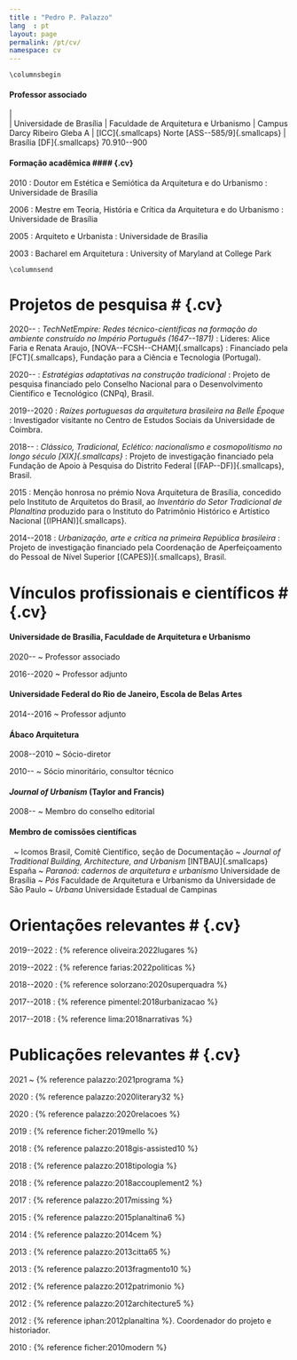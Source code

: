 ```yaml
---
title : "Pedro P. Palazzo"
lang  : pt
layout: page
permalink: /pt/cv/
namespace: cv
---
```


```{=latex}
\columnsbegin
```

#### Professor associado ####

|  
| Universidade de Brasília
| Faculdade de Arquitetura e Urbanismo
| Campus Darcy Ribeiro Gleba A
| [ICC]{.smallcaps} Norte [ASS--585/9]{.smallcaps}
| Brasília [DF]{.smallcaps} 70.910--900

#### Formação acadêmica #### {.cv}

2010
: Doutor em Estética e Semiótica da Arquitetura e do Urbanismo
: Universidade de Brasília

2006
: Mestre em Teoria, História e Crítica da Arquitetura e do Urbanismo
: Universidade de Brasília

2005
: Arquiteto e Urbanista
: Universidade de Brasília

2003
: Bacharel em Arquitetura
: University of Maryland at College Park

```{=latex}
\columnsend
```

# Projetos de pesquisa # {.cv}

2020--
: *TechNetEmpire: Redes técnico-científicas na formação do
  ambiente construído no Império Português (1647--1871)*
: Líderes: Alice Faria e Renata Araujo,
  [NOVA--FCSH--CHAM]{.smallcaps}
: Financiado pela [FCT]{.smallcaps}, Fundação para a
  Ciência e Tecnologia (Portugal).

2020--
: *Estratégias adaptativas na construção tradicional*
: Projeto de pesquisa financiado pelo Conselho Nacional para o
  Desenvolvimento Científico e Tecnológico (CNPq), Brasil.

2019--2020
: *Raízes portuguesas da arquitetura brasileira na Belle Époque*
: Investigador visitante no Centro de Estudos Sociais da Universidade de
  Coimbra.

2018--
: *Clássico, Tradicional, Eclético: nacionalismo e cosmopolitismo
  no longo século [XIX]{.smallcaps}*
: Projeto de investigação financiado pela Fundação de Apoio à Pesquisa do
  Distrito Federal [(FAP--DF)]{.smallcaps}, Brasil.

2015
: Menção honrosa no prémio Nova Arquitetura de Brasília, concedido pelo
  Instituto de Arquitetos do Brasil, ao *Inventário do
  Setor Tradicional de Planaltina* produzido para o Instituto do
  Patrimônio Histórico e Artístico Nacional
  [(IPHAN)]{.smallcaps}.

2014--2018
: *Urbanização, arte e crítica na primeira República brasileira*
: Projeto de investigação financiado pela Coordenação de Aperfeiçoamento do
  Pessoal de Nível Superior [(CAPES)]{.smallcaps}, Brasil.

# Vínculos profissionais e científicos # {.cv}

#### Universidade de Brasília, Faculdade de Arquitetura e Urbanismo ####

2020--
~ Professor associado

2016--2020
~ Professor adjunto

#### Universidade Federal do Rio de Janeiro, Escola de Belas Artes ####

2014--2016
~ Professor adjunto

#### Ábaco Arquitetura ####

2008--2010
~ Sócio-diretor

2010--
~ Sócio minoritário, consultor técnico

#### *Journal of Urbanism* (Taylor and Francis) ####

2008--
~ Membro do conselho editorial

#### Membro de comissões científicas  ####

 
~ Icomos Brasil, Comitê Científico, seção de Documentação
~ *Journal of Traditional Building, Architecture, and Urbanism*
  [INTBAU]{.smallcaps} España
~ *Paranoá: cadernos de arquitetura e urbanismo*
  Universidade de Brasília
~ *Pós* Faculdade de Arquitetura e Urbanismo da Universidade de São
  Paulo
~ *Urbana* Universidade Estadual de Campinas

# Orientações relevantes # {.cv}

2019--2022
: {% reference oliveira:2022lugares %}

2019--2022
: {% reference farias:2022politicas %}

2018--2020
: {% reference solorzano:2020superquadra %}

2017--2018
: {% reference pimentel:2018urbanizacao %}

2017--2018
: {% reference lima:2018narrativas %}

# Publicações relevantes # {.cv}

2021
~ {% reference palazzo:2021programa %}

2020
: {% reference palazzo:2020literary32 %}

2020
: {% reference palazzo:2020relacoes %}

2019
: {% reference ficher:2019mello %}

2018
: {% reference palazzo:2018gis-assisted10 %}

2018
: {% reference palazzo:2018tipologia %}

2018
: {% reference palazzo:2018accouplement2 %}

2017
: {% reference palazzo:2017missing %}

2015
: {% reference palazzo:2015planaltina6 %}

2014
: {% reference palazzo:2014cem %}

2013
: {% reference palazzo:2013citta65 %}

2013
: {% reference palazzo:2013fragmento10 %}

2012
: {% reference palazzo:2012patrimonio %}

2012
: {% reference palazzo:2012architecture5 %}

2012
: {% reference iphan:2012planaltina %}. Coordenador do projeto e historiador.

2010
: {% reference ficher:2010modern %}

